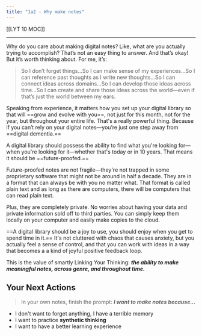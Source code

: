 ```yaml
---
title: "1a2 - Why make notes"
---
```


[[LYT 10 MOC]]

---

Why do you care about making digital notes? Like, what are you actually trying to accomplish? That’s not an easy thing to answer. And that’s okay! But it’s worth thinking about. For me, it’s:   


> So I don’t forget things...So I can make sense of my experiences...So I can reference past thoughts as I write new thoughts...So I can connect ideas across domains...So I can develop those ideas across time...So I can create and share those ideas across the world—even if that’s just the world between my ears.

  
Speaking from experience, it matters how you set up your digital library so that will ==grow and evolve with you==, not just for this month, not for the year, but throughout your entire life. That's a really powerful thing. Because if you can’t rely on your digital notes—you’re just one step away from ==digital dementia.==  
  
A digital library should possess the ability to find what you're looking for—when you're looking for it—whether that's today or in 10 years. That means it should be ==future-proofed.==  
  
Future-proofed notes are not fragile—they're not trapped in some proprietary software that might not be around in half a decade. They are in a format that can always be with you no matter what. That format is called plain text and as long as there are computers, there will be computers that can read plain text.   
  
Plus, they are completely private. No worries about having your data and private information sold off to third parties. You can simply keep them locally on your computer and easily make copies to the cloud.    
  
==A digital library should be a joy to use, you should enjoy when you get to spend time in it.== It's not cluttered with chaos that causes anxiety, but you actually feel a sense of control, and that you can work with ideas in a way that becomes a a kind of joyful positive feedback loop.  

This is the value of smartly Linking Your Thinking: **_the ability to make meaningful notes, across genre, and throughout time._**

## Your Next Actions
> In your own notes, finish the prompt: **_I want to make notes because..._**

- I don't want to forget anything, I have a terrible memory
- I want to practice **synthetic thinking**
- I want to have a better learning experience

